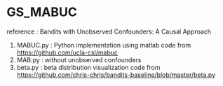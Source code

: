 # GS_MABUC
reference : Bandits with Unobserved Confounders: A Causal Approach
            

1. MABUC.py  : Python implementation using matlab code from https://github.com/ucla-csl/mabuc
2. MAB.py : without unobserved confounders
3. beta.py : beta distribution visualization code from https://github.com/chris-chris/bandits-baseline/blob/master/beta.py
